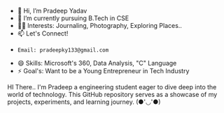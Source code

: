 - 👋 Hi, I’m Pradeep Yadav
- 🌱 I’m currently pursuing B.Tech in CSE
- 👍🏻 Interests: Journaling, Photography, Exploring Places..
- 📫 Let's Connect!
-     Email: pradeepky133@gmail.com
- 😄 Skills: Microsoft's 360, Data Analysis, "C" Language
- ⚡ Goal's: Want to be a Young Entrepreneur in Tech Industry

HI There..
I'm Pradeep a engineering student eager to dive deep into the world of technology. This GitHub repository serves as a showcase of my projects, experiments, and learning journey.
(●'◡'●)
